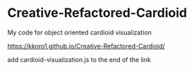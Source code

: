 # Creative-Refactored-Cardioid
My code for object oriented cardioid visualization



  https://kkoro1.github.io/Creative-Refactored-Cardioid/

add cardioid-visualization.js to the end of the link

